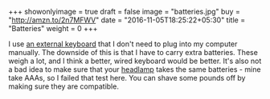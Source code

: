 +++
showonlyimage = true
draft = false
image = "batteries.jpg"
buy = "http://amzn.to/2n7MFWV"
date = "2016-11-05T18:25:22+05:30"
title = "Batteries"
weight = 0
+++

I use [an external keyboard](../keyboard) that I don't need to plug into my computer manually. The downside of this is that I have to carry extra batteries. These weigh a lot, and I think a better, wired keyboard would be better. It's also not a bad idea to make sure that your [headlamp](../head-lamp) takes the same batteries - mine take AAAs, so I failed that test here. You can shave some pounds off by making sure they are compatible.
